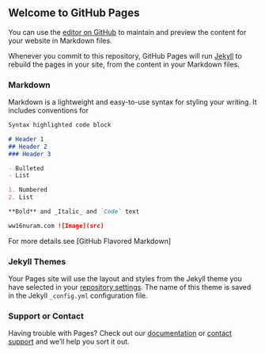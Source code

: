 ## Welcome to GitHub Pages

You can use the [editor on GitHub](https://github.com/nursultanramazanov/nursultanramazanov/edit/main/docs/index.md) to maintain and preview the content for your website in Markdown files.

Whenever you commit to this repository, GitHub Pages will run [Jekyll](https://jekyllrb.com/) to rebuild the pages in your site, from the content in your Markdown files.

### Markdown

Markdown is a lightweight and easy-to-use syntax for styling your writing. It includes conventions for

```markdown
Syntax highlighted code block

# Header 1
## Header 2
### Header 3

- Bulleted
- List

1. Numbered
2. List

**Bold** and _Italic_ and `Code` text

ww16nuram.com ![Image](src)
```

For more details see [GitHub Flavored Markdown]

### Jekyll Themes

Your Pages site will use the layout and styles from the Jekyll theme you have selected in your [repository settings](https://github.com/nursultanramazanov/nursultanramazanov/settings/pages). The name of this theme is saved in the Jekyll `_config.yml` configuration file.

### Support or Contact

Having trouble with Pages? Check out our [documentation](https://docs.github.com/categories/github-pages-basics/) or [contact support](https://support.github.com/contact) and we’ll help you sort it out.
